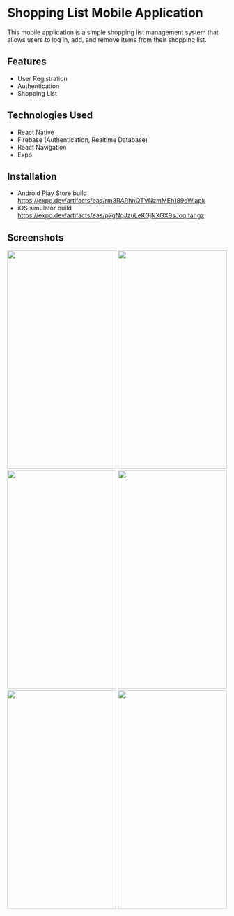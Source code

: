 # Shopping List Mobile Application
This mobile application is a simple shopping list management system that allows users to log in, add, and remove items from their shopping list.

## Features
* User Registration
* Authentication
* Shopping List

## Technologies Used
* React Native
* Firebase (Authentication, Realtime Database)
* React Navigation
* Expo

## Installation
* Android Play Store build https://expo.dev/artifacts/eas/rm3RARhnQTVNzmMEh189oW.apk
* iOS simulator build https://expo.dev/artifacts/eas/p7gNqJzuLeKGjNXGX9sJoq.tar.gz

## Screenshots
<p>
<img src="https://i.imgur.com/LXAhXuw.jpg" width="250" height="500">
<img src="https://i.imgur.com/feJO8oG.jpg" width="250" height="500">
<img src="https://i.imgur.com/CXr1WXy.jpg" width="250" height="500">
<img src="https://i.imgur.com/mxl6ly2.jpg" width="250" height="500">
<img src="https://i.imgur.com/9PAOXpE.jpg" width="250" height="500">
<img src="https://i.imgur.com/7U1svwj.jpg" width="250" height="500">
</p>
